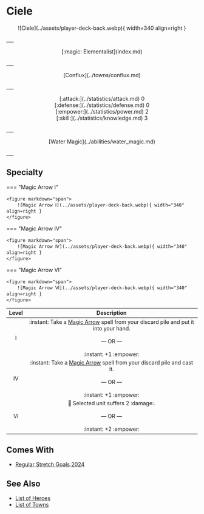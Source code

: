 # Ciele

<p style="text-align: center;" markdown>![Ciele](../assets/player-deck-back.webp){ width=340 align=right }</p>
___
<p style="text-align: center;" markdown>[:magic: Elementalist](index.md)</p>
___
<p style="text-align: center;" markdown>[Conflux](../towns/conflux.md)</p>
___

<p style="text-align: center;" markdown>[:attack:](../statistics/attack.md)&nbsp;0</br>[:defense:](../statistics/defense.md)&nbsp;0</br>[:empower:](../statistics/power.md)&nbsp;2</br>[:skill:](../statistics/knowledge.md)&nbsp;3</p>
___
<p style="text-align: center;" markdown>[Water Magic](../abilities/water_magic.md)</p>
___

## Specialty

=== "Magic Arrow Ⅰ"

    <figure markdown="span">
        ![Magic Arrow Ⅰ](../assets/player-deck-back.webp){ width="340" align=right }
    </figure>

=== "Magic Arrow Ⅳ"

    <figure markdown="span">
        ![Magic Arrow Ⅳ](../assets/player-deck-back.webp){ width="340" align=right }
    </figure>

=== "Magic Arrow Ⅵ"

    <figure markdown="span">
        ![Magic Arrow Ⅵ](../assets/player-deck-back.webp){ width="340" align=right }
    </figure>


| Level | Description |
| :---: | :---: |
| Ⅰ | :instant: Take a [Magic Arrow](../spells/magic_arrow.md) spell from your discard pile and put it into your hand.<br><br>— OR —<br><br>:instant: +1 :empower: |
| Ⅳ | :instant: Take a [Magic Arrow](../spells/magic_arrow.md) spell from your discard pile and cast it.<br><br>— OR —<br><br>:instant: +1 :empower: |
| Ⅵ | 🚧 Selected unit suffers 2 :damage:.<br><br>— OR —<br><br>:instant: +2 :empower: |


## Comes With

- [Regular Stretch Goals 2024](../content/regular_stretch_goals.md)


## See Also

- [List of Heroes](index.md)
- [List of Towns](../towns/index.md)

